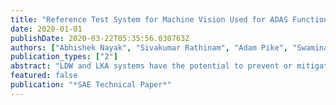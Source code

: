 ```yaml
---
title: "Reference Test System for Machine Vision Used for ADAS Functions"
date: 2020-01-01
publishDate: 2020-03-22T05:35:56.030763Z
authors: ["Abhishek Nayak", "Sivakumar Rathinam", "Adam Pike", "Swaminathan Gopalswamy"]
publication_types: ["2"]
abstract: "LDW and LKA systems have the potential to prevent or mitigate 483,000 crashes in the United States every year which includes 87,000 nonfatal injury crashes and 10,345 fatal crashes. Studies have shown that fatalities due to unintentional roadway departures can be significantly reduced if Lane Departure Warning (LDW) and Lane Keep Assist (LKA) systems are used effectively. While LDW and LKA technologies are available, there has been low customer acceptance and penetration of these technologies. These deficiencies can be traced to the inability of many of the perception systems to consistently recognize lane markings and localize the vehicle with respect to the lane marking in a real-world environment of variable markings, changing weather and occlusions. These challenges translate to (i) inconsistent lane detection; (ii) misidentification of lane markings; and (iii) the inability of the systems to locate lane markings in some conditions. Currently, there is no available standard or benchmark to evaluate the quality of either the lane markings or the perception algorithms. This project seeks to establish a reference test system that could be used by transportation agencies to evaluate the quality of their markings to support ADAS functions that rely on pavement markings. The test system can also be used by system designers as a benchmark for their proprietary systems. The reference test system is comprised of a set of test scenarios, defined by roadway and environmental features, as well as pavement marking presence and luminance variables. To support the development of the system, an extensive video dataset was collected at different times of day and weather conditions on various roads in Central Texas. The videos were evaluated on different state-of-the-art lane detection algorithms and their performance was ranked based on a set of metrics specifically developed for evaluating the effectiveness of lane estimation system. A systems approach is presented by correlating the algorithm performance data to the type, marking color, marking material, and the retroreflectivity of pavement markings. Using the results obtained, a reference Lane Detection (LD) system is proposed to benchmark and rank new perception algorithms, sensors, and lane markings that constitute a reference lane system."
featured: false
publication: "*SAE Technical Paper*"
---
```


